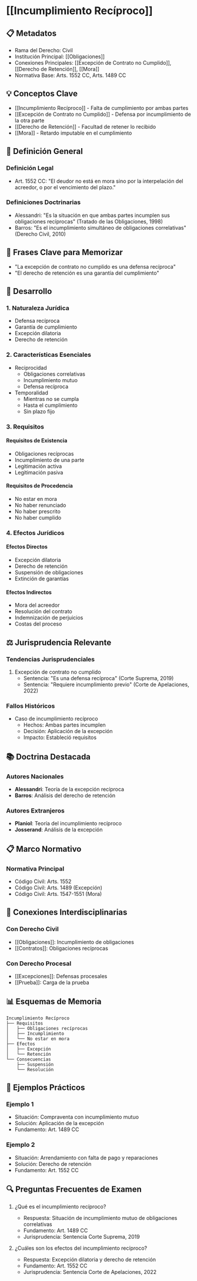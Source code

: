 # [[Incumplimiento Recíproco]]

## 📋 Metadatos
- Rama del Derecho: Civil
- Institución Principal: [[Obligaciones]]
- Conexiones Principales: [[Excepción de Contrato no Cumplido]], [[Derecho de Retención]], [[Mora]]
- Normativa Base: Arts. 1552 CC, Arts. 1489 CC

## 💡 Conceptos Clave
- [[Incumplimiento Recíproco]] - Falta de cumplimiento por ambas partes
- [[Excepción de Contrato no Cumplido]] - Defensa por incumplimiento de la otra parte
- [[Derecho de Retención]] - Facultad de retener lo recibido
- [[Mora]] - Retardo imputable en el cumplimiento

## 📖 Definición General
### Definición Legal
- Art. 1552 CC: "El deudor no está en mora sino por la interpelación del acreedor, o por el vencimiento del plazo."

### Definiciones Doctrinarias
- Alessandri: "Es la situación en que ambas partes incumplen sus obligaciones recíprocas" (Tratado de las Obligaciones, 1998)
- Barros: "Es el incumplimiento simultáneo de obligaciones correlativas" (Derecho Civil, 2010)

## 🎯 Frases Clave para Memorizar
- "La excepción de contrato no cumplido es una defensa recíproca"
- "El derecho de retención es una garantía del cumplimiento"

## 📑 Desarrollo

### 1. Naturaleza Jurídica
- Defensa recíproca
- Garantía de cumplimiento
- Excepción dilatoria
- Derecho de retención

### 2. Características Esenciales
- Reciprocidad
  - Obligaciones correlativas
  - Incumplimiento mutuo
  - Defensa recíproca
- Temporalidad
  - Mientras no se cumpla
  - Hasta el cumplimiento
  - Sin plazo fijo

### 3. Requisitos
#### Requisitos de Existencia
- Obligaciones recíprocas
- Incumplimiento de una parte
- Legitimación activa
- Legitimación pasiva

#### Requisitos de Procedencia
- No estar en mora
- No haber renunciado
- No haber prescrito
- No haber cumplido

### 4. Efectos Jurídicos
#### Efectos Directos
- Excepción dilatoria
- Derecho de retención
- Suspensión de obligaciones
- Extinción de garantías

#### Efectos Indirectos
- Mora del acreedor
- Resolución del contrato
- Indemnización de perjuicios
- Costas del proceso

## ⚖️ Jurisprudencia Relevante
### Tendencias Jurisprudenciales
1. Excepción de contrato no cumplido
   - Sentencia: "Es una defensa recíproca" (Corte Suprema, 2019)
   - Sentencia: "Requiere incumplimiento previo" (Corte de Apelaciones, 2022)

### Fallos Históricos
- Caso de incumplimiento recíproco
  - Hechos: Ambas partes incumplen
  - Decisión: Aplicación de la excepción
  - Impacto: Estableció requisitos

## 📚 Doctrina Destacada
### Autores Nacionales
- **Alessandri**: Teoría de la excepción recíproca
- **Barros**: Análisis del derecho de retención

### Autores Extranjeros
- **Planiol**: Teoría del incumplimiento recíproco
- **Josserand**: Análisis de la excepción

## 📋 Marco Normativo
### Normativa Principal
- Código Civil: Arts. 1552
- Código Civil: Arts. 1489 (Excepción)
- Código Civil: Arts. 1547-1551 (Mora)

## 🔄 Conexiones Interdisciplinarias
### Con Derecho Civil
- [[Obligaciones]]: Incumplimiento de obligaciones
- [[Contratos]]: Obligaciones recíprocas

### Con Derecho Procesal
- [[Excepciones]]: Defensas procesales
- [[Prueba]]: Carga de la prueba

## 📊 Esquemas de Memoria
```plaintext
Incumplimiento Recíproco
├── Requisitos
│   ├── Obligaciones recíprocas
│   ├── Incumplimiento
│   └── No estar en mora
├── Efectos
│   ├── Excepción
│   └── Retención
└── Consecuencias
    ├── Suspensión
    └── Resolución
```

## 📝 Ejemplos Prácticos
### Ejemplo 1
- Situación: Compraventa con incumplimiento mutuo
- Solución: Aplicación de la excepción
- Fundamento: Art. 1489 CC

### Ejemplo 2
- Situación: Arrendamiento con falta de pago y reparaciones
- Solución: Derecho de retención
- Fundamento: Art. 1552 CC

## 🔍 Preguntas Frecuentes de Examen
1. ¿Qué es el incumplimiento recíproco?
   - Respuesta: Situación de incumplimiento mutuo de obligaciones correlativas
   - Fundamento: Art. 1489 CC
   - Jurisprudencia: Sentencia Corte Suprema, 2019

2. ¿Cuáles son los efectos del incumplimiento recíproco?
   - Respuesta: Excepción dilatoria y derecho de retención
   - Fundamento: Art. 1552 CC
   - Jurisprudencia: Sentencia Corte de Apelaciones, 2022 